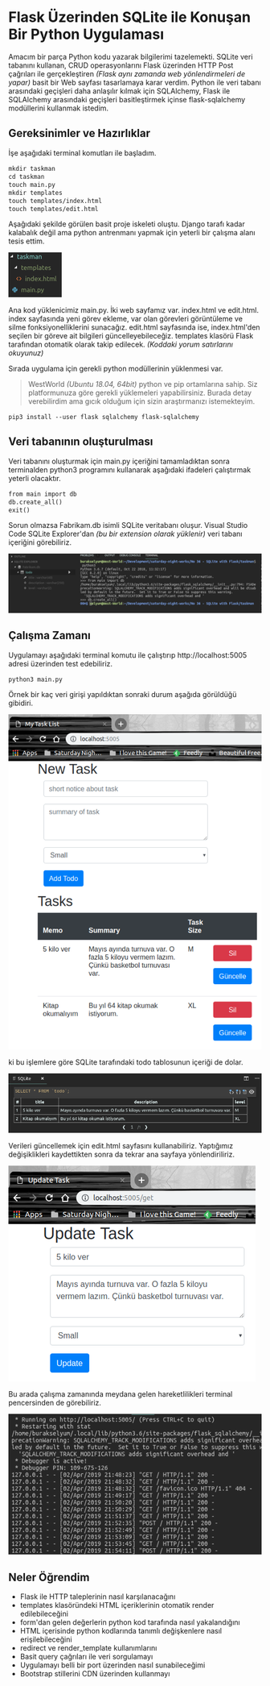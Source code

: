# Flask Üzerinden SQLite ile Konuşan Bir Python Uygulaması

Amacım bir parça Python kodu yazarak bilgilerimi tazelemekti. SQLite veri tabanını kullanan, CRUD operasyonlarını Flask üzerinden HTTP Post çağrıları ile gerçekleştiren _(Flask aynı zamanda web yönlendirmeleri de yapar)_ basit bir Web sayfası tasarlamaya karar verdim. Python ile veri tabanı arasındaki geçişleri daha anlaşılır kılmak için SQLAlchemy, Flask ile SQLAlchemy arasındaki geçişleri basitleştirmek içinse flask-sqlalchemy modüllerini kullanmak istedim.

## Gereksinimler ve Hazırlıklar

İşe aşağıdaki terminal komutları ile başladım.

```
mkdir taskman
cd taskman
touch main.py
mkdir templates
touch templates/index.html
touch templates/edit.html
```

Aşağıdaki şekilde görülen basit proje iskeleti oluştu. Django tarafı kadar kalabalık değil ama python antrenmanı yapmak için yeterli bir çalışma alanı tesis ettim. 

![assets/credit_1.png](assets/credit_1.png)

Ana kod yüklenicimiz main.py. İki web sayfamız var. index.html ve edit.html. index sayfasında yeni görev ekleme, var olan görevleri görüntüleme ve silme fonksiyonelliklerini sunacağız. edit.html sayfasında ise, index.html'den seçilen bir göreve ait bilgileri güncelleyebileceğiz. templates klasörü Flask tarafından otomatik olarak takip edilecek. _(Koddaki yorum satırlarını okuyunuz)_ 

Sırada uygulama için gerekli python modüllerinin yüklenmesi var.

>WestWorld _(Ubuntu 18.04, 64bit)_ python ve pip ortamlarına sahip. Siz platformunuza göre gerekli yüklemeleri yapabilirsiniz. Burada detay verebilirdim ama gıcık olduğum için sizin araştırmanızı istemekteyim.

```
pip3 install --user flask sqlalchemy flask-sqlalchemy
```

## Veri tabanının oluşturulması

Veri tabanını oluşturmak için main.py içeriğini tamamladıktan sonra terminalden python3 programını kullanarak aşağıdaki ifadeleri çalıştırmak yeterli olacaktır.

```
from main import db
db.create_all()
exit()
```

Sorun olmazsa Fabrikam.db isimli SQLite veritabanı oluşur. Visual Studio Code SQLite Explorer'dan _(bu bir extension olarak yüklenir)_ veri tabanı içeriğini görebiliriz.

![assets/credit_2.png](assets/credit_2.png)

## Çalışma Zamanı

Uygulamayı aşağıdaki terminal komutu ile çalıştırıp http://localhost:5005 adresi üzerinden test edebiliriz.

```
python3 main.py
```

Örnek bir kaç veri girişi yapıldıktan sonraki durum aşağıda görüldüğü gibidiri.

![assets/credit_3.png](assets/credit_3.png)

ki bu işlemlere göre SQLite tarafındaki todo tablosunun içeriği de dolar.

![assets/credit_4.png](assets/credit_4.png)

Verileri güncellemek için edit.html sayfasını kullanabiliriz. Yaptığımız değişiklikleri kaydettikten sonra da tekrar ana sayfaya yönlendiriliriz.

![assets/credit_6.png](assets/credit_6.png)

Bu arada çalışma zamanında meydana gelen hareketlilikleri terminal pencersinden de görebiliriz.

![assets/credit_5.png](assets/credit_5.png)

## Neler Öğrendim

- Flask ile HTTP taleplerinin nasıl karşılanacağını
- templates klasöründeki HTML içeriklerinin otomatik render edilebileceğini
- form'dan gelen değerlerin python kod tarafında nasıl yakalandığını
- HTML içerisinde python kodlarında tanımlı değişkenlere nasıl erişilebileceğini
- redirect ve render_template kullanımlarını 
- Basit query çağrıları ile veri sorgulamayı
- Uygulamayı belli bir port üzerinden nasıl sunabileceğimi
- Bootstrap stillerini CDN üzerinden kullanmayı